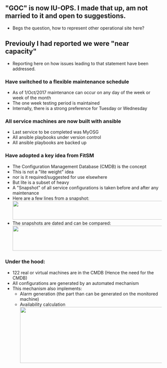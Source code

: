 ## "GOC" is now IU-OPS. I made that up, am not married to it and open to suggestions.
   * Begs the question, how to represent other operational site here?
   
## Previouly I had reported we were "near capacity"
   * Reporting here on how issues leading to that statement have been addressed.
   
### Have switched to a flexible maintenance schedule
   * As of 1/Oct/2017 maintenance can occur on any day of the week or week of the month
   * The one week testing period is maintained
   * Internally, there is a strong preference for Tuesday or Wednesday
   
### All service machines are now built with ansible
   * Last service to be completed was MyOSG
   * All ansible playbooks under version control
   * All ansible playbooks are backed up
   
### Have adopted a key idea from FitSM
   * The Configuration Management Database (CMDB) is the concept
   * This is not a "lite weight" idea
   * nor is it required/suggested for use elsewhere
   * But lite is a subset of heavy
   * A "Snapshot" of all service configurations is taken before and after any maintenance
   * Here are a few lines from a snapshot:
<img src="http://steige.grid.iu.edu/steige/snapshot.png" width='630' height='60'  /><br>
   * The snapshots are dated and can be compared:
<img src="http://steige.grid.iu.edu/steige/delta.png" width='630' height='80'  /><br>

### Under the hood:
   * 122 real or virtual machines are in the CMDB (Hence the need for the CMDB)
   * All configurations are generated by an automated mechanism
   * This mechanism also implements:
      * Alarm generation (the part than can be generated on the monitored machine)
      * Availability calculation
   <img src="http://steige.grid.iu.edu/steige/state.png" width='630' height='180'  /><br>   
